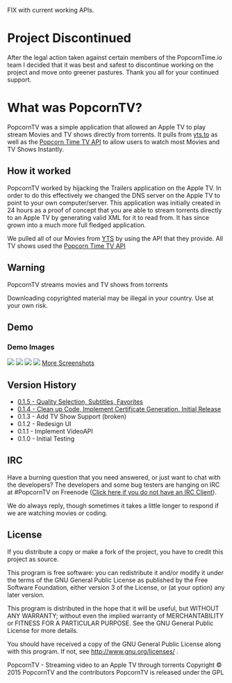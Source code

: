 FIX with current working APIs.

# Project Discontinued
After the legal action taken against certain members of the PopcornTime.io team I decided that it was best and safest to discontinue working on the project and move onto greener pastures. Thank you all for your continued support.

# What was PopcornTV?

PopcornTV was a simple application that allowed an Apple TV to play stream Movies and TV shows directly from torrents. It pulls from [yts.to]() as well as the [Popcorn Time TV API]() to allow users to watch most Movies and TV Shows Instantly.

## How it worked

PopcornTV worked by hijacking the Trailers application on the Apple TV. In order to do this effectively we changed the DNS server on the Apple TV to point to your own computer/server. This application was initially created in 24 hours as a proof of concept that you are able to stream torrents directly to an Apple TV by generating valid XML for it to read from. It has since grown into a much more full fledged application.

We pulled all of our Movies from [YTS]() by using the API that they provide. All TV shows used the [Popcorn Time TV API]()
 
## Warning
PopcornTV streams movies and TV shows from torrents
 
Downloading copyrighted material may be illegal in your country. Use at your own risk.

## Demo
### Demo Images
![](http://i.imgur.com/7dB9zGp.jpg)
![](http://i.imgur.com/vigyOsZ.jpg)
![](http://i.imgur.com/296kywf.jpg)
![](http://i.imgur.com/S0yrFHo.jpg)
[More Screenshots](http://imgur.com/a/bKobV)

## Version History
- [0.1.5 - Quality Selection, Subtitles, Favorites](https://github.com/OstlerDev/PopcornTV/releases/tag/v0.1.5)
- [0.1.4 - Clean up Code, Implement Certificate Generation. Initial Release](https://github.com/OstlerDev/PopcornTV/releases/tag/v0.1.4)
- 0.1.3 - Add TV Show Support (broken)
- 0.1.2 - Redesign UI
- 0.1.1 - Implement VideoAPI
- 0.1.0 - Initial Testing

## IRC

Have a burning question that you need answered, or just want to chat with the developers? The developers and some bug testers are hanging on IRC at #PopcornTV on Freenode ([Click here if you do not have an IRC Client](http://webchat.freenode.net/?channels=PopcornTV)).

We do always reply, though sometimes it takes a little longer to respond if we are watching movies or coding.

License
----

If you distribute a copy or make a fork of the project, you have to credit this project as source.

This program is free software: you can redistribute it and/or modify
it under the terms of the GNU General Public License as published by
the Free Software Foundation, either version 3 of the License, or
(at your option) any later version.

This program is distributed in the hope that it will be useful,
but WITHOUT ANY WARRANTY; without even the implied warranty of
MERCHANTABILITY or FITNESS FOR A PARTICULAR PURPOSE.  See the
GNU General Public License for more details.

You should have received a copy of the GNU General Public License
along with this program.  If not, see http://www.gnu.org/licenses/ .


PopcornTV - Streaming video to an Apple TV through torrents
Copyright © 2015  PopcornTV and the contributors
PopcornTV is released under the GPL
